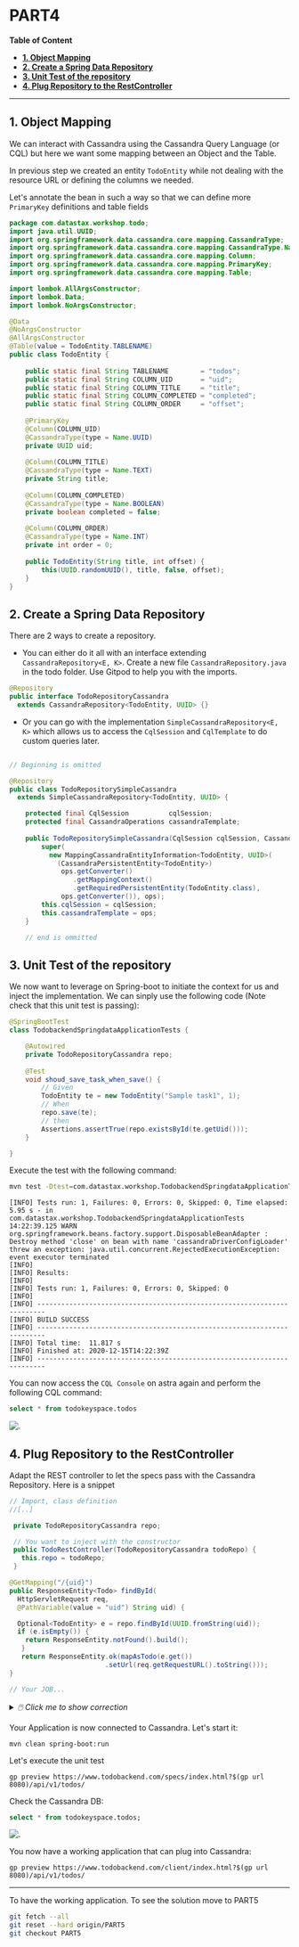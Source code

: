 # PART4

**Table of Content**
- **[1. Object Mapping](#1-object-mapping)**
- **[2. Create a Spring Data Repository](#2-create-a-spring-data-repository)**
- **[3. Unit Test of the repository](#3-unit-test-of-the-repository)**
- **[4. Plug Repository to the RestController](#4-plug-repository-to-the-restcontroller)**

---

## 1. Object Mapping

We can interact with Cassandra using the Cassandra Query Language (or CQL) but here we want some mapping between an Object and the Table.

In previous step we created an entity `TodoEntity` while not dealing with the resource URL or defining the columns we needed.

Let's annotate the bean in such a way so that we can define more `PrimaryKey` definitions and table fields

```java
package com.datastax.workshop.todo;
import java.util.UUID;
import org.springframework.data.cassandra.core.mapping.CassandraType;
import org.springframework.data.cassandra.core.mapping.CassandraType.Name;
import org.springframework.data.cassandra.core.mapping.Column;
import org.springframework.data.cassandra.core.mapping.PrimaryKey;
import org.springframework.data.cassandra.core.mapping.Table;

import lombok.AllArgsConstructor;
import lombok.Data;
import lombok.NoArgsConstructor;

@Data
@NoArgsConstructor
@AllArgsConstructor
@Table(value = TodoEntity.TABLENAME)
public class TodoEntity {
    
    public static final String TABLENAME        = "todos";
    public static final String COLUMN_UID       = "uid";
    public static final String COLUMN_TITLE     = "title";
    public static final String COLUMN_COMPLETED = "completed";
    public static final String COLUMN_ORDER     = "offset";
    
    @PrimaryKey
    @Column(COLUMN_UID)
    @CassandraType(type = Name.UUID)
    private UUID uid;
    
    @Column(COLUMN_TITLE)
    @CassandraType(type = Name.TEXT)
    private String title;
    
    @Column(COLUMN_COMPLETED)
    @CassandraType(type = Name.BOOLEAN)
    private boolean completed = false;
    
    @Column(COLUMN_ORDER)
    @CassandraType(type = Name.INT)
    private int order = 0;
    
    public TodoEntity(String title, int offset) {
        this(UUID.randomUUID(), title, false, offset);
    }
}
```    

## 2. Create a Spring Data Repository

There are 2 ways to create a repository. 

- You can either do it all with an interface extending `CassandraRepository<E, K>`. Create a new file `CassandraRepository.java` in the todo folder. Use Gitpod to help you with the imports.

```java
@Repository
public interface TodoRepositoryCassandra 
  extends CassandraRepository<TodoEntity, UUID> {}
```

- Or you can go with the implementation `SimpleCassandraRepository<E, K>` which allows us to access the `CqlSession` and `CqlTemplate` to do custom queries later.

```java

// Beginning is omitted

@Repository
public class TodoRepositorySimpleCassandra 
  extends SimpleCassandraRepository<TodoEntity, UUID> {

    protected final CqlSession          cqlSession;
    protected final CassandraOperations cassandraTemplate;
    
    public TodoRepositorySimpleCassandra(CqlSession cqlSession, CassandraOperations ops) {
        super(
          new MappingCassandraEntityInformation<TodoEntity, UUID>(
            (CassandraPersistentEntity<TodoEntity>) 
             ops.getConverter()
                .getMappingContext()
                .getRequiredPersistentEntity(TodoEntity.class), 
             ops.getConverter()), ops);
        this.cqlSession = cqlSession;
        this.cassandraTemplate = ops;
    }

    // end is ommitted
```

## 3. Unit Test of the repository

We now want to leverage on Spring-boot to initiate the context for us and inject the implementation. We can sinply use the following code (Note check that this unit test is passing):  

```java
@SpringBootTest
class TodobackendSpringdataApplicationTests {

    @Autowired
    private TodoRepositoryCassandra repo;
    
	@Test
	void shoud_save_task_when_save() {
	    // Given
	    TodoEntity te = new TodoEntity("Sample task1", 1);
	    // When
	    repo.save(te);
	    // then
	    Assertions.assertTrue(repo.existsById(te.getUid()));
	}

}
```

Execute the test with the following command:
```bash
mvn test -Dtest=com.datastax.workshop.TodobackendSpringdataApplicationTests#shoud_save_task_when_save
```

```
[INFO] Tests run: 1, Failures: 0, Errors: 0, Skipped: 0, Time elapsed: 5.95 s - in com.datastax.workshop.TodobackendSpringdataApplicationTests
14:22:39.125 WARN  org.springframework.beans.factory.support.DisposableBeanAdapter : Destroy method 'close' on bean with name 'cassandraDriverConfigLoader' threw an exception: java.util.concurrent.RejectedExecutionException: event executor terminated
[INFO] 
[INFO] Results:
[INFO] 
[INFO] Tests run: 1, Failures: 0, Errors: 0, Skipped: 0
[INFO] 
[INFO] ------------------------------------------------------------------------
[INFO] BUILD SUCCESS
[INFO] ------------------------------------------------------------------------
[INFO] Total time:  11.817 s
[INFO] Finished at: 2020-12-15T14:22:39Z
[INFO] ------------------------------------------------------------------------
```

You can now access the `CQL Console` on astra again and perform the following CQL command:

```sql
select * from todokeyspace.todos
```

![.](https://github.com/DataStax-Academy/workshop-spring-data-cassandra/raw/PART4/images/astra-cqlconsole-select.png?raw=true)

## 4. Plug Repository to the RestController

Adapt the REST controller to let the specs pass with the Cassandra Repository. Here is a snippet

```java
// Import, class definition
//[..]

 private TodoRepositoryCassandra repo;

 // You want to inject with the constructor
 public TodoRestController(TodoRepositoryCassandra todoRepo) {
   this.repo = todoRepo;
 }

@GetMapping("/{uid}")
public ResponseEntity<Todo> findById(
  HttpServletRequest req, 
  @PathVariable(value = "uid") String uid) {

  Optional<TodoEntity> e = repo.findById(UUID.fromString(uid));
  if (e.isEmpty()) {
    return ResponseEntity.notFound().build();
   }
   return ResponseEntity.ok(mapAsTodo(e.get())
                        .setUrl(req.getRequestURL().toString()));
}

// Your JOB...

```
<details><summary><i>🖱️ Click me to show correction</i></summary><br/><a href="https://github.com/DataStax-Academy/workshop-spring-data-cassandra/blob/PART5/todobackend-springdata/src/main/java/com/datastax/workshop/todo/Todo.java"><li>Todo.java</a><a href="https://github.com/DataStax-Academy/workshop-spring-data-cassandra/blob/PART5/todobackend-springdata/src/main/java/com/datastax/workshop/todo/TodoEntity.java"><li>TodoEntity.java</a><br/><a href="https://github.com/DataStax-Academy/workshop-spring-data-cassandra/blob/PART5/todobackend-springdata/src/main/java/com/datastax/workshop/todo/TodoRestController.java"><li>TodoRestController.java</a><br/></details>


Your Application is now connected to Cassandra. Let's start it:

```
mvn clean spring-boot:run
```

Let's execute the unit test
```
gp preview https://www.todobackend.com/specs/index.html?$(gp url 8080)/api/v1/todos/
```

Check the Cassandra DB:

```sql
select * from todokeyspace.todos;
```

![.](https://github.com/DataStax-Academy/workshop-spring-data-cassandra/raw/PART4/images/astra-cqlconsole-select-2.png?raw=true)

You now have a working application that can plug into Cassandra:
```
gp preview https://www.todobackend.com/client/index.html?$(gp url 8080)/api/v1/todos/
```

--- 
To have the working application. To see the solution move to PART5

```bash
git fetch --all
git reset --hard origin/PART5
git checkout PART5 
```
